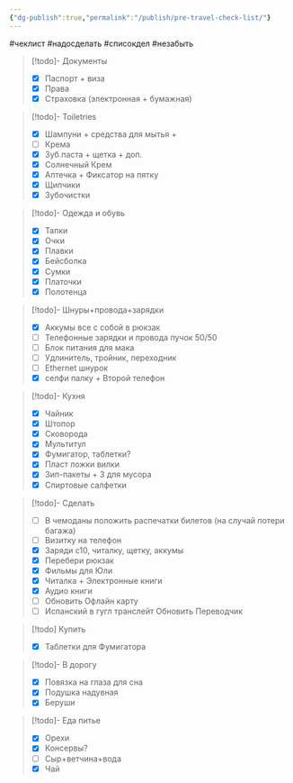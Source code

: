 ```yaml
---
{"dg-publish":true,"permalink":"/publish/pre-travel-check-list/"}
---
```


#чеклист #надосделать #списокдел #незабыть

> [!todo]- Документы 
> - [x] Паспорт + виза
> - [x]  Права 
> - [x] Страховка (электронная + бумажная) 

> [!todo]- Toiletries
>  - [x] Шампуни + средства для мытья +
>  - [ ] Крема 
>  - [x] Зуб.паста + щетка + доп.
>  - [x] Солнечный Крем
>  - [x] Аптечка + Фиксатор на пятку 
>  - [x] Щипчики 
>  - [x] Зубочистки

> [!todo]- Одежда и обувь 
> - [x] Тапки 
> - [x] Очки 
> - [x] Плавки 
> - [x] Бейсболка 
> - [x] Сумки 
> - [x] Платочки
> - [x] Полотенца

> [!todo]- Шнуры+провода+зарядки  
> - [x] Аккумы все с собой в рюкзак
> - [ ] Телефонные зарядки и провода пучок 50/50
> - [ ] Блок питания для мака 
> - [ ] Удлинитель, тройник, переходник
> - [ ] Ethernet шнурок  
> - [x] селфи палку + Второй телефон

> [!todo]- Кухня
>  - [x] Чайник
>  - [x] Штопор 
>  - [x] Сковорода 
>  - [x] Мультитул
>  - [x] Фумигатор, таблетки?
>  - [x] Пласт ложки вилки 
>  - [x] Зип-пакеты + 3 для мусора 
>  - [x] Спиртовые салфетки

> [!todo]- Сделать
> - [ ] В чемоданы положить распечатки билетов (на случай потери багажа)
> - [ ] Визитку на телефон 
> - [x] Заряди с10, читалку, щетку, аккумы 
> - [x] Перебери рюкзак 
> - [x] Фильмы для Юли 
> - [x] Читалка + Электронные книги 
> - [x] Аудио книги 
> - [ ] Обновить Офлайн карту
> - [ ] Испанский в гугл транслейт Обновить Переводчик

> [!todo] Купить
>  - [x] Таблетки для Фумигатора 

> [!todo]- В дорогу
>  - [x] Повязка на глаза для сна 
>  - [x] Подушка надувная 
>  - [x] Беруши

> [!todo]- Еда питье
>  - [x] Орехи
>  - [x] Консервы?
>  - [ ] Сыр+ветчина+вода 
>  - [x] Чай